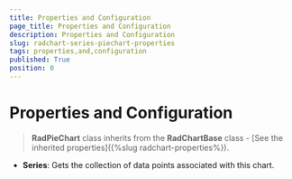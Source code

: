```yaml
---
title: Properties and Configuration
page_title: Properties and Configuration
description: Properties and Configuration
slug: radchart-series-piechart-properties
tags: properties,and,configuration
published: True
position: 0
---
```


# Properties and Configuration

>**RadPieChart** class inherits from the **RadChartBase** class -
[See the inherited properties]({%slug radchart-properties%}).

* **Series**: Gets the collection of data points associated with this chart.

